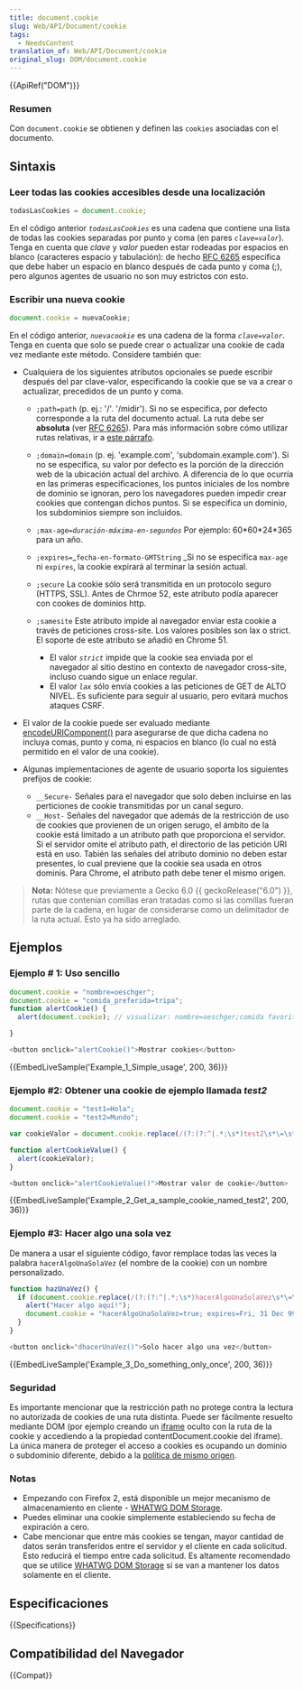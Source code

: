 ```yaml
---
title: document.cookie
slug: Web/API/Document/cookie
tags:
  - NeedsContent
translation_of: Web/API/Document/cookie
original_slug: DOM/document.cookie
---
```

{{ApiRef("DOM")}}

### Resumen

Con `document.cookie` se obtienen y definen las `cookies` asociadas con el documento.

## Sintaxis

### Leer todas las cookies accesibles desde una localización

```js
todasLasCookies = document.cookie;
```

En el código anterior _`todasLasCookies`_ es una cadena que contiene una lista de todas las cookies separadas por punto y coma (en pares _`clave=valor`_). Tenga en cuenta que _clave_ y _valor_ pueden estar rodeadas por espacios en blanco (caracteres espacio y tabulación): de hecho [RFC 6265](https://tools.ietf.org/html/rfc6265) especifica que debe haber un espacio en blanco después de cada punto y coma (;), pero algunos agentes de usuario no son muy estrictos con esto.

### Escribir una nueva cookie

```js
document.cookie = nuevaCookie;
```

En el código anterior, _`nuevacookie`_ es una cadena de la forma _`clave=valor`_. Tenga en cuenta que solo se puede crear o actualizar una cookie de cada vez mediante este método. Considere también que:

- Cualquiera de los siguientes atributos opcionales se puede escribir después del par clave-valor, especificando la cookie que se va a crear o actualizar, precedidos de un punto y coma.

  - `;path=path` (p. ej.: '/'. '/midir'). Si no se especifica, por defecto corresponde a la ruta del documento actual.
    La ruta debe ser **absoluta** (ver [RFC 6265](https://tools.ietf.org/html/rfc6265)). Para más información sobre cómo utilizar rutas relativas, ir a [este párrafo](/es/docs/DOM/document.cookie$edit#Using_relative_URLs_in_the_path_parameter).
  - `;domain=domain` (p. ej. 'example.com', 'subdomain.example.com'). Si no se especifica, su valor por defecto es la porción de la dirección web de la ubicación actual del archivo. A diferencia de lo que ocurría en las primeras especificaciones, los puntos iniciales de los nombre de dominio se ignoran, pero los navegadores pueden impedir crear cookies que contengan dichos puntos. Si se especifica un dominio, los subdominios siempre son incluidos.
  - `;max-age=`_`duración-máxima-en-segundos`_ Por ejemplo: 60\*60\*24\*365 para un año.
  - `;expires=`\_`fecha-en-formato-GMTString` \_Si no se especifica `max-age` ni `expires`, la cookie expirará al terminar la sesión actual.
  - `;secure` La cookie sólo será transmitida en un protocolo seguro (HTTPS, SSL). Antes de Chrmoe 52, este atributo podía aparecer con cookes de dominios http.
  - `;samesite` Este atributo impide al navegador enviar esta cookie a través de peticiones cross-site. Los valores posibles son lax o strict. El soporte de este atributo se añadió en Chrome 51.

    - El valor _`strict`_ impide que la cookie sea enviada por el navegador al sitio destino en contexto de navegador cross-site, incluso cuando sigue un enlace regular.
    - El valor _`lax`_ sólo envía cookies a las peticiones de GET de ALTO NIVEL. Es suficiente para seguir al usuario, pero evitará muchos ataques CSRF.

- El valor de la cookie puede ser evaluado mediante [encodeURIComponent()](/es/Referencia_de_JavaScript_1.5/Funciones_globales/encodeURIComponent "encodeURIComponent") para asegurarse de que dicha cadena no incluya comas, punto y coma, ni espacios en blanco (lo cual no está permitido en el valor de una cookie).
- Algunas implementaciones de agente de usuario soporta los siguientes prefijos de cookie:

  - `__Secure-` Señales para el navegador que solo deben incluirse en las perticiones de cookie transmitidas por un canal seguro.
  - `__Host-` Señales del navegador que además de la restricción de uso de cookies que provienen de un origen serugo, el ámbito de la cookie está limitado a un atributo path que proporciona el servidor. Si el servidor omite el atributo path, el directorio de las petición URI está en uso. Tabién las señales del atributo dominio no deben estar presentes, lo cual previene que la cookie sea usada en otros dominis. Para Chrome, el atributo path debe tener el mismo origen.

> **Nota:** Nótese que previamente a Gecko 6.0 {{ geckoRelease("6.0") }}, rutas que contenían comillas eran tratadas como si las comillas fueran parte de la cadena, en lugar de considerarse como un delimitador de la ruta actual. Esto ya ha sido arreglado.

## Ejemplos

### Ejemplo # 1: Uso sencillo

```js
document.cookie = "nombre=oeschger";
document.cookie = "comida_preferida=tripa";
function alertCookie() {
  alert(document.cookie); // visualizar: nombre=oeschger;comida favorita=tripa

}
```

```js
<button onclick="alertCookie()">Mostrar cookies</button>
```

{{EmbedLiveSample('Example_1_Simple_usage', 200, 36)}}

### Ejemplo #2: Obtener una cookie de ejemplo llamada _test2_

```js
document.cookie = "test1=Hola";
document.cookie = "test2=Mundo";

var cookieValor = document.cookie.replace(/(?:(?:^|.*;\s*)test2\s*\=\s*([^;]*).*$)|^.*$/, "$1");

function alertCookieValue() {
  alert(cookieValor);
}
```

```js
<button onclick="alertCookieValue()">Mostrar valor de cookie</button>
```

{{EmbedLiveSample('Example_2_Get_a_sample_cookie_named_test2', 200, 36)}}

### Ejemplo #3: Hacer algo una sola vez

De manera a usar el siguiente código, favor remplace todas las veces la palabra `hacerAlgoUnaSolaVez` (el nombre de la cookie) con un nombre personalizado.

```js
function hazUnaVez() {
  if (document.cookie.replace(/(?:(?:^|.*;\s*)hacerAlgoUnaSolaVez\s*\=\s*([^;]*).*$)|^.*$/, "$1") !== "true") {
    alert("Hacer algo aquí!");
    document.cookie = "hacerAlgoUnaSolaVez=true; expires=Fri, 31 Dec 9999 23:59:59 GMT";
  }
}
```

```js
<button onclick="dhacerUnaVez()">Solo hacer algo una vez</button>
```

{{EmbedLiveSample('Example_3_Do_something_only_once', 200, 36)}}

### Seguridad

Es importante mencionar que la restricción path no protege contra la lectura no autorizada de cookies de una ruta distinta. Puede ser fácilmente resuelto mediante DOM (por ejemplo creando un [iframe](/en/HTML/Element/iframe "en/HTML/Element/iframe") oculto con la ruta de la cookie y accediendo a la propiedad contentDocument.cookie del iframe). La única manera de proteger el acceso a cookies es ocupando un dominio o subdominio diferente, debido a la [política de mismo origen](/en/Same_origin_policy_for_JavaScript "Same origin policy for JavaScript").

### Notas

- Empezando con Firefox 2, está disponible un mejor mecanismo de almacenamiento en cliente - [WHATWG DOM Storage](/es/DOM/Storage "es/DOM/Storage").
- Puedes eliminar una cookie simplemente estableciendo su fecha de expiración a cero.
- Cabe mencionar que entre más cookies se tengan, mayor cantidad de datos serán transferidos entre el servidor y el cliente en cada solicitud. Esto reducirá el tiempo entre cada solicitud. Es altamente recomendado que se utilice [WHATWG DOM Storage](/es/DOM/Storage "es/DOM/Storage") si se van a mantener los datos solamente en el cliente.

## Especificaciones

{{Specifications}}

## Compatibilidad del Navegador

{{Compat}}
